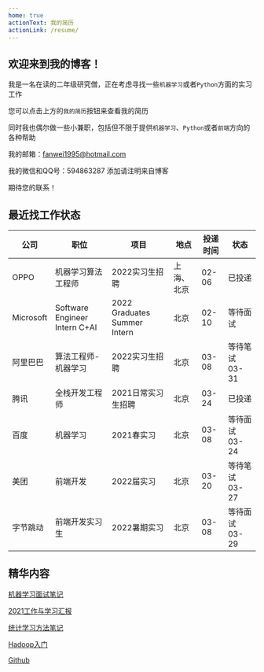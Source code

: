 ```yaml
---
home: true
actionText: 我的简历
actionLink: /resume/
---
```


## 欢迎来到我的博客！

我是一名在读的二年级研究僧，正在考虑寻找一些`机器学习`或者`Python`方面的实习工作

您可以点击上方的`我的简历`按钮来查看我的简历

同时我也偶尔做一些小兼职，包括但不限于提供`机器学习`、`Python`或者`前端`方向的各种帮助

我的邮箱：fanwei1995@hotmail.com

我的微信和QQ号：594863287 添加请注明来自博客

期待您的联系！

## 最近找工作状态

|公司|职位|项目|地点|投递时间|状态|
|----|----|----|----|----|----|
|OPPO|机器学习算法工程师|2022实习生招聘|上海、北京|02-06|已投递|
|Microsoft|Software Engineer Intern C+AI|2022 Graduates Summer Intern|北京|02-10|等待面试|
|阿里巴巴|算法工程师-机器学习|2022实习生招聘|北京|03-08|等待笔试 03-31|
|腾讯|全栈开发工程师|2021日常实习生招聘|北京|03-24|已投递|
|百度|机器学习|2021春实习|北京|03-08|等待面试 03-24|
|美团|前端开发|2022届实习|北京|03-20|等待笔试 03-27|
|字节跳动|前端开发实习生|2022暑期实习|北京|03-08|等待面试 03-29|

## 精华内容

[机器学习面试笔记](/InterviewForML/)

[2021工作与学习汇报](/reports/)

[统计学习方法笔记](/SLM/)

[Hadoop入门](/Java/)

[Github](https://github.com/Cheereus)